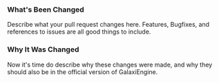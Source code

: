 ### What's Been Changed
Describe what your pull request changes here. Features, Bugfixes, and references to issues are all good things to include.

### Why It Was Changed
Now it's time do describe why these changes were made, and why they should also be in the official version of GalaxiEngine.

